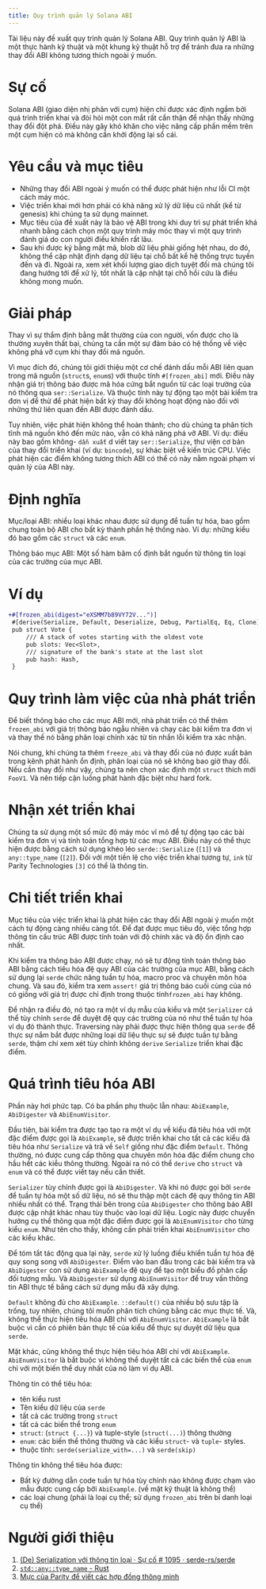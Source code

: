 ```yaml
---
title: Quy trình quản lý Solana ABI
---
```


Tài liệu này đề xuất quy trình quản lý Solana ABI. Quy trình quản lý ABI là một thực hành kỹ thuật và một khung kỹ thuật hỗ trợ để tránh đưa ra những thay đổi ABI không tương thích ngoài ý muốn.

# Sự cố

Solana ABI (giao diện nhị phân với cụm) hiện chỉ được xác định ngầm bởi quá trình triển khai và đòi hỏi một con mắt rất cẩn thận để nhận thấy những thay đổi đột phá. Điều này gây khó khăn cho việc nâng cấp phần mềm trên một cụm hiện có mà không cần khởi động lại sổ cái.

# Yêu cầu và mục tiêu

- Những thay đổi ABI ngoài ý muốn có thể được phát hiện như lỗi CI một cách máy móc.
- Việc triển khai mới hơn phải có khả năng xử lý dữ liệu cũ nhất (kể từ genesis) khi chúng ta sử dụng mainnet.
- Mục tiêu của đề xuất này là bảo vệ ABI trong khi duy trì sự phát triển khá nhanh bằng cách chọn một quy trình máy móc thay vì một quy trình đánh giá do con người điều khiển rất lâu.
- Sau khi được ký bằng mật mã, blob dữ liệu phải giống hệt nhau, do đó, không thể cập nhật định dạng dữ liệu tại chỗ bất kể hệ thống trực tuyến đến và đi. Ngoài ra, xem xét khối lượng giao dịch tuyệt đối mà chúng tôi đang hướng tới để xử lý, tốt nhất là cập nhật tại chỗ hồi cứu là điều không mong muốn.

# Giải pháp

Thay vì sự thẩm định bằng mắt thường của con người, vốn được cho là thường xuyên thất bại, chúng ta cần một sự đảm bảo có hệ thống về việc không phá vỡ cụm khi thay đổi mã nguồn.

Vì mục đích đó, chúng tôi giới thiệu một cơ chế đánh dấu mỗi ABI liên quan trong mã nguồn (`struct`s, `enum`s) với thuộc tính `#[frozen_abi]` mới. Điều này nhận giá trị thông báo được mã hóa cứng bắt nguồn từ các loại trường của nó thông qua `ser::Serialize`. Và thuộc tính này tự động tạo một bài kiểm tra đơn vị để thử để phát hiện bất kỳ thay đổi không hoạt động nào đối với những thứ liên quan đến ABI được đánh dấu.

Tuy nhiên, việc phát hiện không thể hoàn thành; cho dù chúng ta phân tích tĩnh mã nguồn khó đến mức nào, vẫn có khả năng phá vỡ ABI. Ví dụ: điều này bao gồm không- `dẫn xuất` d viết tay `ser::Serialize`, thư viện cơ bản của thay đổi triển khai (ví dụ: `bincode`), sự khác biệt về kiến trúc CPU. Việc phát hiện các điểm không tương thích ABI có thể có này nằm ngoài phạm vi quản lý của ABI này.

# Định nghĩa

Mục/loại ABI: nhiều loại khác nhau được sử dụng để tuần tự hóa, bao gồm chung toàn bộ ABI cho bất kỳ thành phần hệ thống nào. Ví dụ: những kiểu đó bao gồm các `struct` và các `enum`.

Thông báo mục ABI: Một số hàm băm cố định bắt nguồn từ thông tin loại của các trường của mục ABI.

# Ví dụ

```patch
+#[frozen_abi(digest="eXSMM7b89VY72V...")]
 #[derive(Serialize, Default, Deserialize, Debug, PartialEq, Eq, Clone)]
 pub struct Vote {
     /// A stack of votes starting with the oldest vote
     pub slots: Vec<Slot>,
     /// signature of the bank's state at the last slot
     pub hash: Hash,
 }
```

# Quy trình làm việc của nhà phát triển

Để biết thông báo cho các mục ABI mới, nhà phát triển có thể thêm `frozen_abi` với giá trị thông báo ngẫu nhiên và chạy các bài kiểm tra đơn vị và thay thế nó bằng phân loại chính xác từ tin nhắn lỗi kiểm tra xác nhận.

Nói chung, khi chúng ta thêm `freeze_abi` và thay đổi của nó được xuất bản trong kênh phát hành ổn định, phân loại của nó sẽ không bao giờ thay đổi. Nếu cần thay đổi như vậy, chúng ta nên chọn xác định một `struct` thích mới `FooV1`. Và nên tiếp cận luồng phát hành đặc biệt như hard fork.

# Nhận xét triển khai

Chúng ta sử dụng một số mức độ máy móc vĩ mô để tự động tạo các bài kiểm tra đơn vị và tính toán tổng hợp từ các mục ABI. Điều này có thể thực hiện được bằng cách sử dụng khéo léo `serde::Serialize` (`[1]`) và `any::type_name` (`[2]`). Đối với một tiền lệ cho việc triển khai tương tự, `ink` từ Parity Technologies `[3]` có thể là thông tin.

# Chi tiết triển khai

Mục tiêu của việc triển khai là phát hiện các thay đổi ABI ngoài ý muốn một cách tự động càng nhiều càng tốt. Để đạt được mục tiêu đó, việc tổng hợp thông tin cấu trúc ABI được tính toán với độ chính xác và độ ổn định cao nhất.

Khi kiểm tra thông báo ABI được chạy, nó sẽ tự động tính toán thông báo ABI bằng cách tiêu hóa đệ quy ABI của các trường của mục ABI, bằng cách sử dụng lại `serde` chức năng tuần tự hóa, macro proc và chuyên môn hóa chung. Và sau đó, kiểm tra xem `assert!` giá trị thông báo cuối cùng của nó có giống với giá trị được chỉ định trong thuộc tính`frozen_abi` hay không.

Để nhận ra điều đó, nó tạo ra một ví dụ mẫu của kiểu và một `Serializer` cá thể tùy chỉnh `serde` để duyệt đệ quy các trường của nó như thể tuần tự hóa ví dụ đó thành thực. Traversing này phải được thực hiện thông qua `serde` để thực sự nắm bắt được những loại dữ liệu thực sự sẽ được tuần tự bằng `serde`, thậm chí xem xét tùy chỉnh không `derive` `Serialize` triển khai đặc điểm.

# Quá trình tiêu hóa ABI

Phần này hơi phức tạp. Có ba phần phụ thuộc lẫn nhau: `AbiExample`, `AbiDigester` và `AbiEnumVisitor`.

Đầu tiên, bài kiểm tra được tạo tạo ra một ví dụ về kiểu đã tiêu hóa với một đặc điểm được gọi là `AbiExample`, sẽ được triển khai cho tất cả các kiểu đã tiêu hóa như `Serialize` và trả về `Self` giống như đặc điểm `Default`. Thông thường, nó được cung cấp thông qua chuyên môn hóa đặc điểm chung cho hầu hết các kiểu thông thường. Ngoài ra nó có thể `derive` cho `struct` và `enum` và có thể được viết tay nếu cần thiết.

`Serializer` tùy chỉnh được gọi là `AbiDigester`. Và khi nó được gọi bởi `serde` để tuần tự hóa một số dữ liệu, nó sẽ thu thập một cách đệ quy thông tin ABI nhiều nhất có thể. Trạng thái bên trong của `AbiDigester` cho thông báo ABI được cập nhật khác nhau tùy thuộc vào loại dữ liệu. Logic này được chuyển hướng cụ thể thông qua một đặc điểm được gọi là `AbiEnumVisitor` cho từng kiểu `enum`. Như tên cho thấy, không cần phải triển khai `AbiEnumVisitor` cho các kiểu khác.

Để tóm tắt tác động qua lại này, `serde` xử lý luồng điều khiển tuần tự hóa đệ quy song song với `AbiDigester`. Điểm vào ban đầu trong các bài kiểm tra và `AbiDigester` con sử dụng `AbiExample` đệ quy để tạo một biểu đồ phân cấp đối tượng mẫu. Và `AbiDigester` sử dụng `AbiEnumVisitor` để truy vấn thông tin ABI thực tế bằng cách sử dụng mẫu đã xây dựng.

`Default` không đủ cho `AbiExample`. `::default()` của nhiều bộ sưu tập là trống, tuy nhiên, chúng tôi muốn phân tích chúng bằng các mục thực tế. Và, không thể thực hiện tiêu hóa ABI chỉ với `AbiEnumVisitor`. `AbiExample` là bắt buộc vì cần có phiên bản thực tế của kiểu để thực sự duyệt dữ liệu qua `serde`.

Mặt khác, cũng không thể thực hiện tiêu hóa ABI chỉ với `AbiExample`. `AbiEnumVisitor` là bắt buộc vì không thể duyệt tất cả các biến thể của `enum` chỉ với một biến thể duy nhất của nó làm ví dụ ABI.

Thông tin có thể tiêu hóa:

- tên kiểu rust
- Tên kiểu dữ liệu của `serde`
- tất cả các trường trong `struct`
- tất cả các biến thể trong `enum`
- `struct`: (`struct {...}`) và tuple-style (`struct(...)`) thông thường
- `enum`: các biến thể thông thường và các kiểu `struct`- và `tuple`- styles.
- thuộc tính: `serde(serialize_with=...)` và `serde(skip)`

Thông tin không thể tiêu hóa được:

- Bất kỳ đường dẫn code tuần tự hóa tùy chỉnh nào không được chạm vào mẫu được cung cấp bởi `AbiExample`. (về mặt kỹ thuật là không thể)
- các loại chung (phải là loại cụ thể; sử dụng `frozen_abi` trên bí danh loại cụ thể)

# Người giới thiệu

1. [(De) Serialization với thông tin loại · Sự cố # 1095 · serde-rs/serde](https://github.com/serde-rs/serde/issues/1095#issuecomment-345483479)
2. [`std::any::type_name` - Rust](https://doc.rust-lang.org/std/any/fn.type_name.html)
3. [Mực của Parity để viết các hợp đồng thông minh](https://github.com/paritytech/ink)

